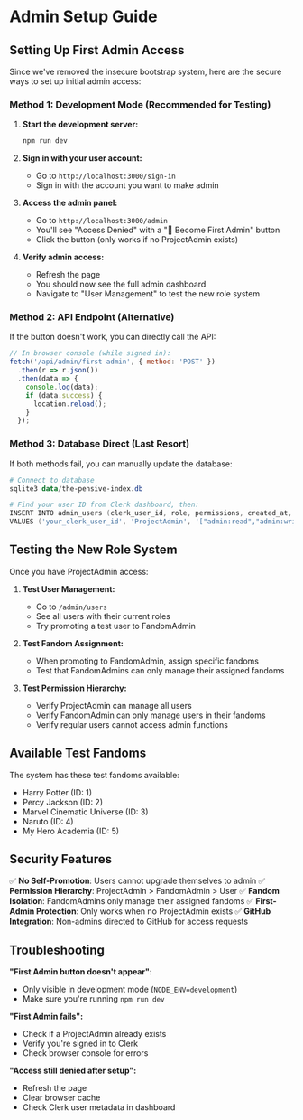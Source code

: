 # Admin Setup Guide

## Setting Up First Admin Access

Since we've removed the insecure bootstrap system, here are the secure ways to set up initial admin access:

### Method 1: Development Mode (Recommended for Testing)

1. **Start the development server:**
   ```powershell
   npm run dev
   ```

2. **Sign in with your user account:**
   - Go to `http://localhost:3000/sign-in`
   - Sign in with the account you want to make admin

3. **Access the admin panel:**
   - Go to `http://localhost:3000/admin`
   - You'll see "Access Denied" with a "🔧 Become First Admin" button
   - Click the button (only works if no ProjectAdmin exists)

4. **Verify admin access:**
   - Refresh the page
   - You should now see the full admin dashboard
   - Navigate to "User Management" to test the new role system

### Method 2: API Endpoint (Alternative)

If the button doesn't work, you can directly call the API:

```javascript
// In browser console (while signed in):
fetch('/api/admin/first-admin', { method: 'POST' })
  .then(r => r.json())
  .then(data => {
    console.log(data);
    if (data.success) {
      location.reload();
    }
  });
```

### Method 3: Database Direct (Last Resort)

If both methods fail, you can manually update the database:

```powershell
# Connect to database
sqlite3 data/the-pensive-index.db

# Find your user ID from Clerk dashboard, then:
INSERT INTO admin_users (clerk_user_id, role, permissions, created_at, updated_at)
VALUES ('your_clerk_user_id', 'ProjectAdmin', '["admin:read","admin:write","admin:manage"]', datetime('now'), datetime('now'));
```

## Testing the New Role System

Once you have ProjectAdmin access:

1. **Test User Management:**
   - Go to `/admin/users`
   - See all users with their current roles
   - Try promoting a test user to FandomAdmin

2. **Test Fandom Assignment:**
   - When promoting to FandomAdmin, assign specific fandoms
   - Test that FandomAdmins can only manage their assigned fandoms

3. **Test Permission Hierarchy:**
   - Verify ProjectAdmin can manage all users
   - Verify FandomAdmin can only manage users in their fandoms
   - Verify regular users cannot access admin functions

## Available Test Fandoms

The system has these test fandoms available:
- Harry Potter (ID: 1)
- Percy Jackson (ID: 2)
- Marvel Cinematic Universe (ID: 3)
- Naruto (ID: 4)
- My Hero Academia (ID: 5)

## Security Features

✅ **No Self-Promotion**: Users cannot upgrade themselves to admin
✅ **Permission Hierarchy**: ProjectAdmin > FandomAdmin > User
✅ **Fandom Isolation**: FandomAdmins only manage their assigned fandoms
✅ **First-Admin Protection**: Only works when no ProjectAdmin exists
✅ **GitHub Integration**: Non-admins directed to GitHub for access requests

## Troubleshooting

**"First Admin button doesn't appear":**
- Only visible in development mode (`NODE_ENV=development`)
- Make sure you're running `npm run dev`

**"First Admin fails":**
- Check if a ProjectAdmin already exists
- Verify you're signed in to Clerk
- Check browser console for errors

**"Access still denied after setup":**
- Refresh the page
- Clear browser cache
- Check Clerk user metadata in dashboard